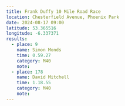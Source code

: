```yaml
---
title: Frank Duffy 10 Mile Road Race
location: Chesterfield Avenue, Phoenix Park
date: 2024-08-17 09:00
latitude: 53.365516 
longitude: -6.337371
results:
  - place: 9
    name: Simon Monds
    time: 0.59.27
    category: M40
    note: 
  - place: 178
    name: David Mitchell
    time: 1.18.55
    category: M40
    note: 
---
```

